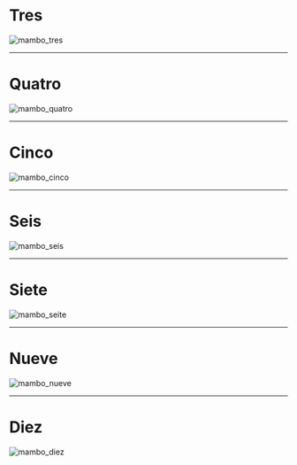 # Tres

![mambo_tres](https://res.cloudinary.com/poetrique/image/upload/v1543143538/poetrique-github/poetry/mambo_v3.jpg)

- - -

# Quatro

![mambo_quatro](https://res.cloudinary.com/poetrique/image/upload/v1543143537/poetrique-github/poetry/mambo_v4.jpg)

- - -

# Cinco

![mambo_cinco](https://res.cloudinary.com/poetrique/image/upload/v1543143537/poetrique-github/poetry/mambo_v5.jpg)

- - -

# Seis

![mambo_seis](https://res.cloudinary.com/poetrique/image/upload/v1543143538/poetrique-github/poetry/mambo_v6.jpg)

- - -

# Siete

![mambo_seite](https://res.cloudinary.com/poetrique/image/upload/v1543143538/poetrique-github/poetry/mambo_v6.jpg)

- - -

# Nueve

![mambo_nueve](https://res.cloudinary.com/poetrique/image/upload/v1543143549/poetrique-github/poetry/mambo_v9.jpg)

- - -

# Diez

![mambo_diez](https://res.cloudinary.com/poetrique/image/upload/v1543143549/poetrique-github/poetry/mambo_v10.jpg)
